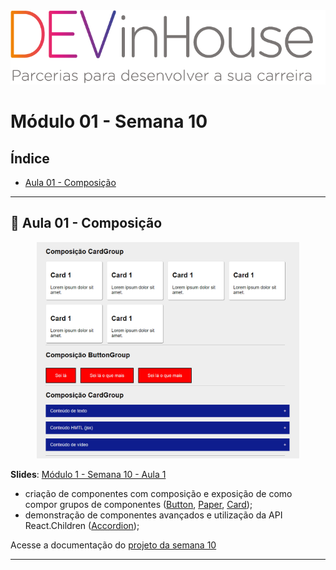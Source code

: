 
<center>
    <img alt="Logo DEVinHouse" title="DEVinHouse" src="../.github/images/devinhouse-banner.png"/>
</center>

# Módulo 01 - Semana 10

## Índice

- <a href="#page_facing_up-aula-01---composição">Aula 01 - Composição</a>

---

## :page_facing_up: Aula 01 - Composição

<center>
    <img width="420" alt="Projeto m01s10" title="m01s10" src=".github/images/projeto-m01s10.png"/>
</center>

**Slides**: [Módulo 1 - Semana 10 - Aula 1](https://docs.google.com/presentation/d/1PiiECMgt8m5T5hspSYb_6IBvqKmgd4oOqSNNL3_88WY/edit#slide=id.g10d952ca74f_0_79)

- criação de componentes com composição e exposição de como compor grupos de componentes ([Button](./src/components/Button/Button.jsx), [Paper](./src/components/Paper/Paper.jsx), [Card](./src/components/Card/CardGroup.jsx));
- demonstração de componentes avançados e utilização da API React.Children ([Accordion](./src/components/Accordion/Accordion.jsx));

Acesse a documentação do [projeto da semana 10](./m01s10/README.md)

---

